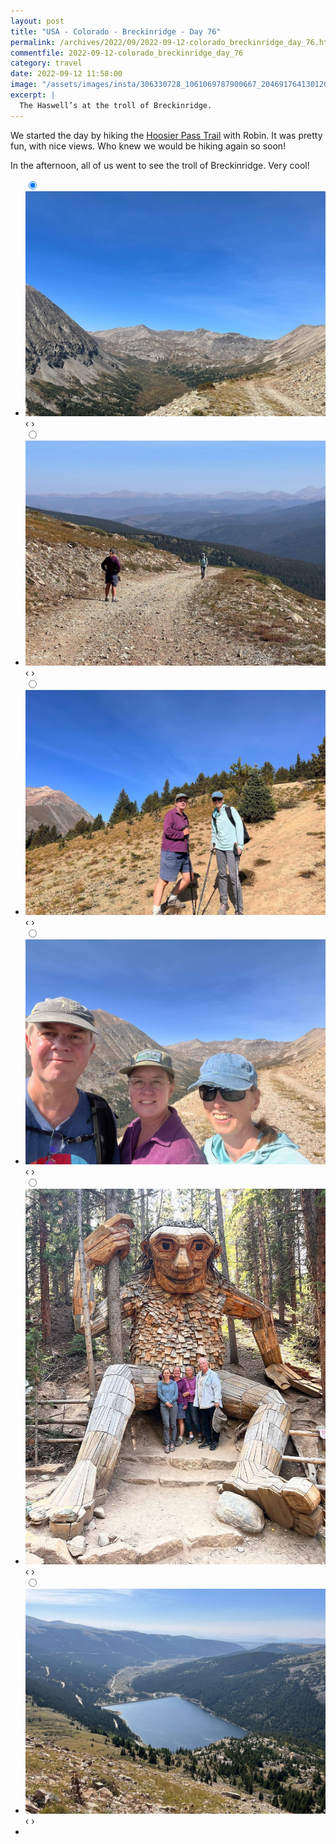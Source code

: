 ```yaml
---
layout: post
title: "USA - Colorado - Breckinridge - Day 76"
permalink: /archives/2022/09/2022-09-12-colorado_breckinridge_day_76.html
commentfile: 2022-09-12-colorado_breckinridge_day_76
category: travel
date: 2022-09-12 11:58:00
image: "/assets/images/insta/306330728_1061069787900667_2046917641301207585_n_18005837794477979.jpg"
excerpt: |
  The Haswell’s at the troll of Breckinridge.
---
```


We started the day by hiking the [Hoosier Pass Trail](https://www.alltrails.com/trail/us/colorado/hoosier-pass-loop) with Robin. It was pretty fun, with nice views. Who knew we would be hiking again so soon!

In the afternoon, all of us went to see the troll of Breckinridge. Very cool!

<ul class="slides">
    <input type="radio" name="radio-btn" id="img-1" checked="checked" />
    <li class="slide-container">
        <div class="slide">
          <a href="/assets/images/insta/306244002_1045525179494380_8976574089524878241_n_17992264783538633.jpg"><img src="/assets/images/insta/306244002_1045525179494380_8976574089524878241_n_17992264783538633.jpg" /></a>
        </div>			
    	<div class="nav">
      	     <label for="img-6" class="prev">&#x2039;</label>
      	     <label for="img-2" class="next">&#x203a;</label>
    	 </div>
    </li>    <input type="radio" name="radio-btn" id="img-2"  />
    <li class="slide-container">
        <div class="slide">
          <a href="/assets/images/insta/306327601_791250282077387_5049079675857306189_n_17938633784463417.jpg"><img src="/assets/images/insta/306327601_791250282077387_5049079675857306189_n_17938633784463417.jpg" /></a>
        </div>			
    	<div class="nav">
      	     <label for="img-1" class="prev">&#x2039;</label>
      	     <label for="img-3" class="next">&#x203a;</label>
    	 </div>
    </li>    <input type="radio" name="radio-btn" id="img-3"  />
    <li class="slide-container">
        <div class="slide">
          <a href="/assets/images/insta/306766690_810618856631661_1780066265213660816_n_18313039978037394.jpg"><img src="/assets/images/insta/306766690_810618856631661_1780066265213660816_n_18313039978037394.jpg" /></a>
        </div>			
    	<div class="nav">
      	     <label for="img-2" class="prev">&#x2039;</label>
      	     <label for="img-4" class="next">&#x203a;</label>
    	 </div>
    </li>    <input type="radio" name="radio-btn" id="img-4"  />
    <li class="slide-container">
        <div class="slide">
          <a href="/assets/images/insta/306552649_2317418581744521_3545509107055611490_n_17916791306612245.jpg"><img src="/assets/images/insta/306552649_2317418581744521_3545509107055611490_n_17916791306612245.jpg" /></a>
        </div>			
    	<div class="nav">
      	     <label for="img-3" class="prev">&#x2039;</label>
      	     <label for="img-5" class="next">&#x203a;</label>
    	 </div>
    </li>    <input type="radio" name="radio-btn" id="img-5"  />
    <li class="slide-container">
        <div class="slide">
          <a href="/assets/images/insta/306330728_1061069787900667_2046917641301207585_n_18005837794477979.jpg"><img src="/assets/images/insta/306330728_1061069787900667_2046917641301207585_n_18005837794477979.jpg" /></a>
        </div>			
    	<div class="nav">
      	     <label for="img-4" class="prev">&#x2039;</label>
      	     <label for="img-6" class="next">&#x203a;</label>
    	 </div>
    </li>
    <input type="radio" name="radio-btn" id="img-6" />
    <li class="slide-container">
        <div class="slide">
          <a href="/assets/images/insta/306613407_201865315599504_3721427982956531498_n_18155773654253402.jpg"><img src="/assets/images/insta/306613407_201865315599504_3721427982956531498_n_18155773654253402.jpg" /></a>
        </div>
    	<div class="nav">
      	     <label for="img-5" class="prev">&#x2039;</label>
      	     <label for="img-1" class="next">&#x203a;</label>
    	 </div>
    </li>
  <li class="nav-dots">
      <label for="img-1" class="nav-dot" id="img-dot-1"></label>
      <label for="img-2" class="nav-dot" id="img-dot-2"></label>
      <label for="img-3" class="nav-dot" id="img-dot-3"></label>
      <label for="img-4" class="nav-dot" id="img-dot-4"></label>
      <label for="img-5" class="nav-dot" id="img-dot-5"></label>
      <label for="img-6" class="nav-dot" id="img-dot-6"></label>
  </li>
</ul>
